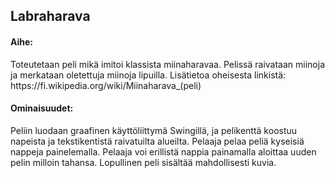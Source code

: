 <h2>Labraharava</h2>

<h4>Aihe:</h4> 
Toteutetaan peli mikä imitoi klassista miinaharavaa. Pelissä raivataan miinoja ja merkataan oletettuja miinoja lipuilla.
Lisätietoa oheisesta linkistä:
https://fi.wikipedia.org/wiki/Miinaharava_(peli)
<h4>Ominaisuudet:</h4>
Peliin luodaan graafinen käyttöliittymä Swingillä, ja pelikenttä koostuu napeista ja tekstikentistä raivatuilta alueilta.
Pelaaja pelaa peliä kyseisiä nappeja painelemalla. Pelaaja voi erillistä nappia painamalla aloittaa uuden pelin milloin tahansa. Lopullinen peli sisältää mahdollisesti kuvia.

